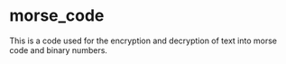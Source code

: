 # morse_code
This is a code used for the encryption and decryption of text into morse code and binary numbers.
